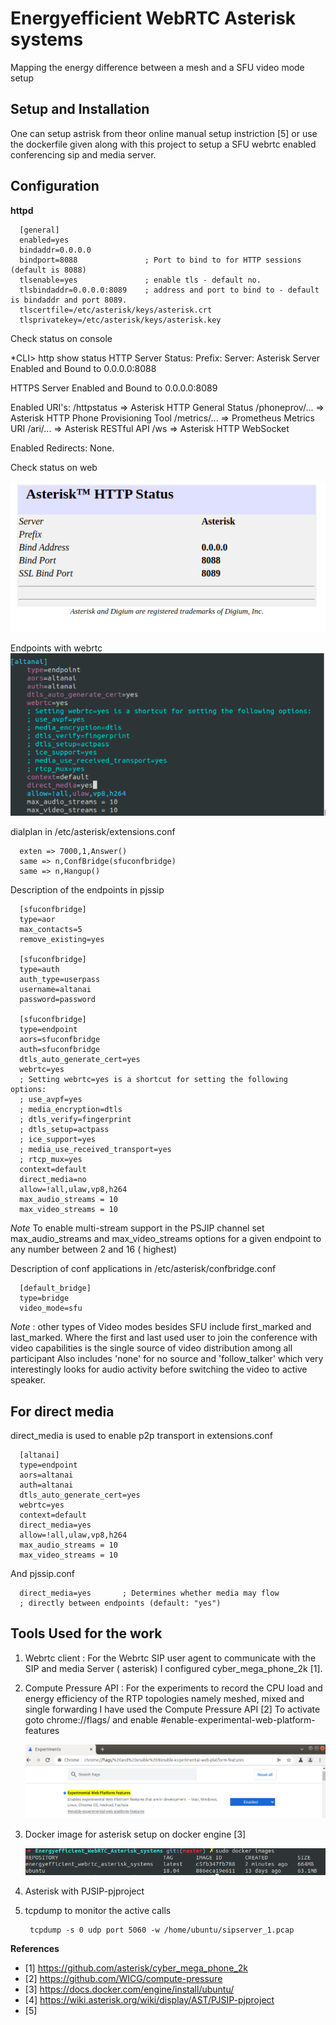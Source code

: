 # Energyefficient WebRTC Asterisk systems

Mapping the energy difference between a mesh and a SFU video mode setup

## Setup and Installation

One can setup astrisk from theor online manual setup instriction [5]  or 
use the dockerfile given along with this project to setup a SFU webrtc enabled conferencing sip and media server.


## Configuration 

**httpd**

      [general]
      enabled=yes
      bindaddr=0.0.0.0
      bindport=8088               ; Port to bind to for HTTP sessions (default is 8088)
      tlsenable=yes               ; enable tls - default no.
      tlsbindaddr=0.0.0.0:8089    ; address and port to bind to - default is bindaddr and port 8089.
      tlscertfile=/etc/asterisk/keys/asterisk.crt
      tlsprivatekey=/etc/asterisk/keys/asterisk.key


Check status on console

*CLI> http show status
HTTP Server Status:
Prefix:
Server: Asterisk
Server Enabled and Bound to 0.0.0.0:8088

HTTPS Server Enabled and Bound to 0.0.0.0:8089

Enabled URI's:
/httpstatus => Asterisk HTTP General Status
/phoneprov/... => Asterisk HTTP Phone Provisioning Tool
/metrics/... => Prometheus Metrics URI
/ari/... => Asterisk RESTful API
/ws => Asterisk HTTP WebSocket

Enabled Redirects:
None.

Check status on web

![mage](screenshots/Screenshot%20from%202022-01-20%2011-47-02.png)

Endpoints with webrtc
![mage](screenshots/Screenshot%20from%202022-01-20%2010-02-16.png)

dialplan in /etc/asterisk/extensions.conf

      exten => 7000,1,Answer()
      same => n,ConfBridge(sfuconfbridge)
      same => n,Hangup()


Description of the endpoints in pjssip

      [sfuconfbridge]
      type=aor
      max_contacts=5
      remove_existing=yes
      
      [sfuconfbridge]
      type=auth
      auth_type=userpass
      username=altanai
      password=password
      
      [sfuconfbridge]
      type=endpoint
      aors=sfuconfbridge
      auth=sfuconfbridge
      dtls_auto_generate_cert=yes
      webrtc=yes
      ; Setting webrtc=yes is a shortcut for setting the following options:
      ; use_avpf=yes
      ; media_encryption=dtls
      ; dtls_verify=fingerprint
      ; dtls_setup=actpass
      ; ice_support=yes
      ; media_use_received_transport=yes
      ; rtcp_mux=yes
      context=default
      direct_media=no
      allow=!all,ulaw,vp8,h264
      max_audio_streams = 10
      max_video_streams = 10


*Note* To enable multi-stream support in the PSJIP channel set max_audio_streams and max_video_streams options 
for a given endpoint to any number between 2 and 16 ( highest)


Description of conf applications in /etc/asterisk/confbridge.conf 

      [default_bridge]
      type=bridge
      video_mode=sfu


*Note* : other types of Video modes besides SFU include first_marked and last_marked. 
Where the first and last used user to join the conference with video capabilities is the single source of video distribution among all participant
Also includes 'none' for no source and 'follow_talker'  which very interestingly looks for audio activity before switching the video to active speaker.

## For direct media
direct_media is used to enable p2p transport in extensions.conf

      [altanai]
      type=endpoint
      aors=altanai
      auth=altanai
      dtls_auto_generate_cert=yes
      webrtc=yes
      context=default
      direct_media=yes
      allow=!all,ulaw,vp8,h264
      max_audio_streams = 10
      max_video_streams = 10

And pjssip.conf

      direct_media=yes       ; Determines whether media may flow
      ; directly between endpoints (default: "yes")


## Tools Used for the work

1. Webrtc client  : For the Webrtc SIP user agent to communicate with the SIP and media Server ( asterisk) I configured cyber_mega_phone_2k [1].  

2. Compute Pressure API  : For the experiments to record the CPU load and energy efficiency of the RTP topologies namely meshed, mixed and single forwarding I have used the Compute Pressure API [2]
To activate goto chrome://flags/ and enable #enable-experimental-web-platform-features

   ![mage](screenshots/Screenshot%20from%202022-01-20%2010-06-41.png)

3. Docker image for asterisk setup on docker engine [3]

    ![mage](screenshots/Screenshot%20from%202022-01-20%2008-16-25.png)

4. Asterisk with PJSIP-pjproject  
5. tcpdump to monitor the active calls

    
        tcpdump -s 0 udp port 5060 -w /home/ubuntu/sipserver_1.pcap


**References**
- [1] https://github.com/asterisk/cyber_mega_phone_2k
- [2] https://github.com/WICG/compute-pressure
- [3] https://docs.docker.com/engine/install/ubuntu/
- [4] https://wiki.asterisk.org/wiki/display/AST/PJSIP-pjproject
- [5] 

